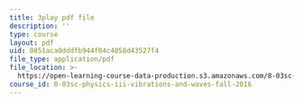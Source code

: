 ```yaml
---
title: 3play pdf file
description: ''
type: course
layout: pdf
uid: 0851aca0dddfb944f04c4058d43527f4
file_type: application/pdf
file_location: >-
  https://open-learning-course-data-production.s3.amazonaws.com/8-03sc-physics-iii-vibrations-and-waves-fall-2016/0851aca0dddfb944f04c4058d43527f4_T2n6fVybLcU.pdf
course_id: 8-03sc-physics-iii-vibrations-and-waves-fall-2016
---
```

